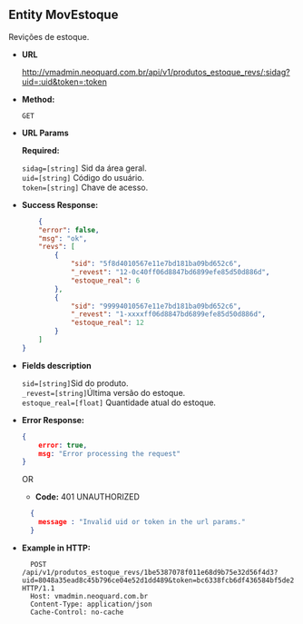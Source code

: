 **Entity MovEstoque**
----
  Revições de estoque.

* **URL**

  http://vmadmin.neoquard.com.br/api/v1/produtos_estoque_revs/:sidag?uid=:uid&token=:token

* **Method:**

  `GET`
  
*  **URL Params**

   **Required:**
   
   `sidag=[string]` Sid da área geral. <br />
   `uid=[string]` Código do usuário. <br />
   `token=[string]` Chave de acesso.


* **Success Response:**
 
    ```json
        {
        "error": false,
        "msg": "ok",
        "revs": [
            {
                "sid": "5f8d4010567e11e7bd181ba09bd652c6",
                "_revest": "12-0c40ff06d8847bd6899efe85d50d886d",
                "estoque_real": 6
            },
            {
                "sid": "99994010567e11e7bd181ba09bd652c6",
                "_revest": "1-xxxxff06d8847bd6899efe85d50d886d",
                "estoque_real": 12
            }
        ]
    }
    ```

    
* **Fields description**

    `sid=[string]`Sid do produto.<br/>
    `_revest=[string]`Última versão do estoque.<br/>
    `estoque_real=[float]` Quantidade atual do estoque.<br/>

 

* **Error Response:**

    ```json
    { 
        error: true, 
        msg: "Error processing the request"
    } 
    ```

  OR

  * **Code:** 401 UNAUTHORIZED <br />
   ```json
     { 
       message : "Invalid uid or token in the url params." 
     } 
    ```
* **Example in HTTP:**

  ```HTTP
    POST /api/v1/produtos_estoque_revs/1be5387078f011e68d9b75e32d56f4d3?uid=8048a35ead8c45b796ce04e52d1dd489&token=bc6338fcb6df436584bf5de2f11a98ae HTTP/1.1
    Host: vmadmin.neoquard.com.br
    Content-Type: application/json
    Cache-Control: no-cache

    ```